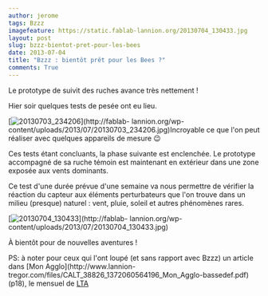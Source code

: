 ```yaml
---
author: jerome
tags: Bzzz
imagefeature: https://static.fablab-lannion.org/20130704_130433.jpg
layout: post
slug: bzzz-bientot-pret-pour-les-bees
date: 2013-07-04
title: "Bzzz : bientôt prêt pour les Bees ?"
comments: True
---
```

Le prototype de suivit des ruches avance très nettement !

Hier soir quelques tests de pesée ont eu lieu.

[![20130703_234206](https://static.fablab-lannion.org/20130703_234206-225x300.jpg)](http://fablab-
lannion.org/wp-content/uploads/2013/07/20130703_234206.jpg)Incroyable ce que
l'on peut réaliser avec quelques appareils de mesure 😉

Ces tests étant concluants, la phase suivante est enclenchée. Le prototype
accompagné de sa ruche témoin est maintenant en extérieur dans une zone
exposée aux vents dominants.

Ce test d'une durée prévue d'une semaine va nous permettre de vérifier la
réaction du capteur aux éléments perturbateurs que l'on trouve dans un milieu
(presque) naturel : vent, pluie, soleil et autres phénomènes rares.

[![20130704_130433](https://static.fablab-lannion.org/20130704_130433-300x225.jpg)](http://fablab-
lannion.org/wp-content/uploads/2013/07/20130704_130433.jpg)

À bientôt pour de nouvelles aventures !

PS: à noter pour ceux qui l'ont loupé (et sans rapport avec Bzzz) un article
dans [Mon Agglo](http://www.lannion-
tregor.com/files/CALT_38826_1372060564196_Mon_Agglo-bassedef.pdf) (p18), le
mensuel de [LTA](http://www.lannion-tregor.com/)


